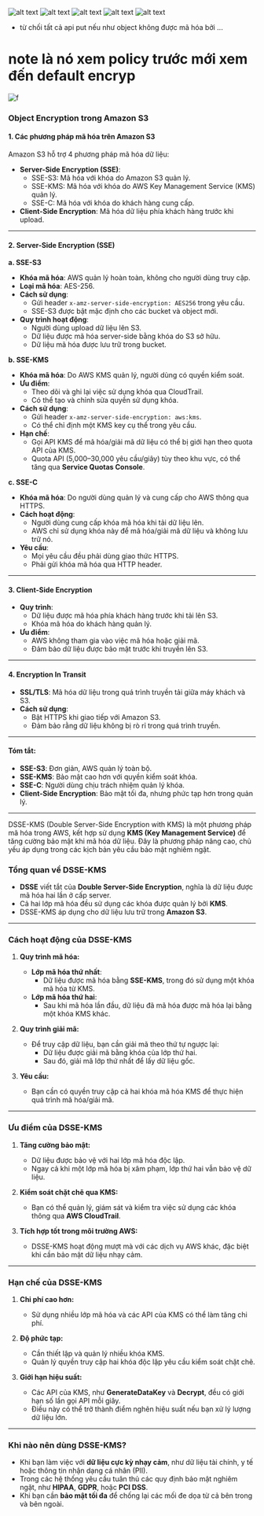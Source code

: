 ![alt text](../image/sse-s3.png)
![alt text](../image/sse-kms.png)
![alt text](../image/kms-quota.png)
![alt text](../image/sse-c.png)
![alt text](../image/client-side.png)

- từ chối tất cả api put nếu như object không được mã hóa bởi ...

# note là nó xem policy trước mới xem đến default encryp

![f ](../image/force-policy.png)

### **Object Encryption trong Amazon S3**

#### 1. **Các phương pháp mã hóa trên Amazon S3**

Amazon S3 hỗ trợ 4 phương pháp mã hóa dữ liệu:

- **Server-Side Encryption (SSE)**:
  - SSE-S3: Mã hóa với khóa do Amazon S3 quản lý.
  - SSE-KMS: Mã hóa với khóa do AWS Key Management Service (KMS) quản lý.
  - SSE-C: Mã hóa với khóa do khách hàng cung cấp.
- **Client-Side Encryption**: Mã hóa dữ liệu phía khách hàng trước khi upload.

---

#### 2. **Server-Side Encryption (SSE)**

**a. SSE-S3**

- **Khóa mã hóa**: AWS quản lý hoàn toàn, không cho người dùng truy cập.
- **Loại mã hóa**: AES-256.
- **Cách sử dụng**:
  - Gửi header `x-amz-server-side-encryption: AES256` trong yêu cầu.
  - SSE-S3 được bật mặc định cho các bucket và object mới.
- **Quy trình hoạt động**:
  - Người dùng upload dữ liệu lên S3.
  - Dữ liệu được mã hóa server-side bằng khóa do S3 sở hữu.
  - Dữ liệu mã hóa được lưu trữ trong bucket.

**b. SSE-KMS**

- **Khóa mã hóa**: Do AWS KMS quản lý, người dùng có quyền kiểm soát.
- **Ưu điểm**:
  - Theo dõi và ghi lại việc sử dụng khóa qua CloudTrail.
  - Có thể tạo và chỉnh sửa quyền sử dụng khóa.
- **Cách sử dụng**:
  - Gửi header `x-amz-server-side-encryption: aws:kms`.
  - Có thể chỉ định một KMS key cụ thể trong yêu cầu.
- **Hạn chế**:
  - Gọi API KMS để mã hóa/giải mã dữ liệu có thể bị giới hạn theo quota API của KMS.
  - Quota API (5,000–30,000 yêu cầu/giây) tùy theo khu vực, có thể tăng qua **Service Quotas Console**.

**c. SSE-C**

- **Khóa mã hóa**: Do người dùng quản lý và cung cấp cho AWS thông qua HTTPS.
- **Cách hoạt động**:
  - Người dùng cung cấp khóa mã hóa khi tải dữ liệu lên.
  - AWS chỉ sử dụng khóa này để mã hóa/giải mã dữ liệu và không lưu trữ nó.
- **Yêu cầu**:
  - Mọi yêu cầu đều phải dùng giao thức HTTPS.
  - Phải gửi khóa mã hóa qua HTTP header.

---

#### 3. **Client-Side Encryption**

- **Quy trình**:
  - Dữ liệu được mã hóa phía khách hàng trước khi tải lên S3.
  - Khóa mã hóa do khách hàng quản lý.
- **Ưu điểm**:
  - AWS không tham gia vào việc mã hóa hoặc giải mã.
  - Đảm bảo dữ liệu được bảo mật trước khi truyền lên S3.

---

#### 4. **Encryption In Transit**

- **SSL/TLS**: Mã hóa dữ liệu trong quá trình truyền tải giữa máy khách và S3.
- **Cách sử dụng**:
  - Bật HTTPS khi giao tiếp với Amazon S3.
  - Đảm bảo rằng dữ liệu không bị rò rỉ trong quá trình truyền.

---

#### **Tóm tắt**:

- **SSE-S3**: Đơn giản, AWS quản lý toàn bộ.
- **SSE-KMS**: Bảo mật cao hơn với quyền kiểm soát khóa.
- **SSE-C**: Người dùng chịu trách nhiệm quản lý khóa.
- **Client-Side Encryption**: Bảo mật tối đa, nhưng phức tạp hơn trong quản lý.

---

DSSE-KMS (Double Server-Side Encryption with KMS) là một phương pháp mã hóa trong AWS, kết hợp sử dụng **KMS (Key Management Service)** để tăng cường bảo mật khi mã hóa dữ liệu. Đây là phương pháp nâng cao, chủ yếu áp dụng trong các kịch bản yêu cầu bảo mật nghiêm ngặt.

### **Tổng quan về DSSE-KMS**

- **DSSE** viết tắt của **Double Server-Side Encryption**, nghĩa là dữ liệu được mã hóa hai lần ở cấp server.
- Cả hai lớp mã hóa đều sử dụng các khóa được quản lý bởi **KMS**.
- DSSE-KMS áp dụng cho dữ liệu lưu trữ trong **Amazon S3**.

---

### **Cách hoạt động của DSSE-KMS**

1. **Quy trình mã hóa:**

   - **Lớp mã hóa thứ nhất**:
     - Dữ liệu được mã hóa bằng **SSE-KMS**, trong đó sử dụng một khóa mã hóa từ KMS.
   - **Lớp mã hóa thứ hai**:
     - Sau khi mã hóa lần đầu, dữ liệu đã mã hóa được mã hóa lại bằng một khóa KMS khác.

2. **Quy trình giải mã:**

   - Để truy cập dữ liệu, bạn cần giải mã theo thứ tự ngược lại:
     - Dữ liệu được giải mã bằng khóa của lớp thứ hai.
     - Sau đó, giải mã lớp thứ nhất để lấy dữ liệu gốc.

3. **Yêu cầu:**
   - Bạn cần có quyền truy cập cả hai khóa mã hóa KMS để thực hiện quá trình mã hóa/giải mã.

---

### **Ưu điểm của DSSE-KMS**

1. **Tăng cường bảo mật:**

   - Dữ liệu được bảo vệ với hai lớp mã hóa độc lập.
   - Ngay cả khi một lớp mã hóa bị xâm phạm, lớp thứ hai vẫn bảo vệ dữ liệu.

2. **Kiểm soát chặt chẽ qua KMS:**

   - Bạn có thể quản lý, giám sát và kiểm tra việc sử dụng các khóa thông qua **AWS CloudTrail**.

3. **Tích hợp tốt trong môi trường AWS:**
   - DSSE-KMS hoạt động mượt mà với các dịch vụ AWS khác, đặc biệt khi cần bảo mật dữ liệu nhạy cảm.

---

### **Hạn chế của DSSE-KMS**

1. **Chi phí cao hơn:**

   - Sử dụng nhiều lớp mã hóa và các API của KMS có thể làm tăng chi phí.

2. **Độ phức tạp:**

   - Cần thiết lập và quản lý nhiều khóa KMS.
   - Quản lý quyền truy cập hai khóa độc lập yêu cầu kiểm soát chặt chẽ.

3. **Giới hạn hiệu suất:**
   - Các API của KMS, như **GenerateDataKey** và **Decrypt**, đều có giới hạn số lần gọi API mỗi giây.
   - Điều này có thể trở thành điểm nghẽn hiệu suất nếu bạn xử lý lượng dữ liệu lớn.

---

### **Khi nào nên dùng DSSE-KMS?**

- Khi bạn làm việc với **dữ liệu cực kỳ nhạy cảm**, như dữ liệu tài chính, y tế hoặc thông tin nhận dạng cá nhân (PII).
- Trong các hệ thống yêu cầu tuân thủ các quy định bảo mật nghiêm ngặt, như **HIPAA**, **GDPR**, hoặc **PCI DSS**.
- Khi bạn cần **bảo mật tối đa** để chống lại các mối đe dọa từ cả bên trong và bên ngoài.
